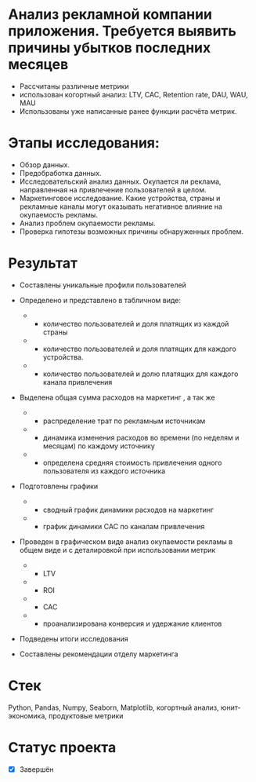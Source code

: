 # Анализ рекламной компании приложения. Требуется выявить причины убытков последних месяцев
- Рассчитаны различные метрики
- использован когортный анализ: LTV, CAC, Retention rate, DAU, WAU, MAU 
- Использованы уже написанные ранее функции расчёта метрик.

# Этапы исследования:
- Обзор данных.
- Предобработка данных.
- Исследовательский анализ данных. Окупается ли реклама, направленная на привлечение пользователей в целом.
- Маркетинговое исследование. Какие устройства, страны и рекламные каналы могут оказывать негативное влияние на окупаемость рекламы.
- Анализ проблем окупаемости рекламы.
- Проверка гипотезы возможных причины обнаруженных проблем.


# Результат

- Составлены уникальные профили пользователей

- Определено и представлено в табличном виде:
  - - количество пользователей и доля платящих из каждой страны
  - - количество пользователей и доля платящих для каждого устройства.
  - - количество пользователей и долю платящих для каждого канала привлечения

- Выделена общая сумма расходов на маркетинг , а так же 
  - - распределение трат по рекламным источникам
  - - динамика изменения расходов во времени (по неделям и месяцам) по каждому источнику
  - - определена средняя стоимость привлечения одного пользователя из каждого источника
- Подготовлены графики 
  - - сводный график динамики расходов на маркетинг
  - - график динамики САС по каналам привлечения

- Проведен в графическом виде анализ окупаемости рекламы в общем виде и с деталировкой при использовании метрик
  - - LTV
  - - ROI
  - - CAC 
  - - проанализирована конверсия и удержание клиентов

- Подведены итоги исследования
- Составлены рекомендации отделу маркетинга 

# Стек
Python, Pandas, Numpy, Seaborn, Matplotlib, когортный анализ, юнит-экономика, продуктовые метрики 

# Статус проекта
- [x] Завершён
